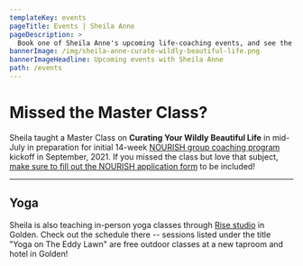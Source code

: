 ```yaml
---
templateKey: events
pageTitle: Events | Sheila Anne
pageDescription: >
  Book one of Sheila Anne's upcoming life-coaching events, and see the schedule for future programs being offered. Don't miss out!
bannerImage: /img/sheila-anne-curate-wildly-beautiful-life.png
bannerImageHeadline: Upcoming events with Sheila Anne
path: /events
---
```


# Missed the Master Class?

Sheila taught a Master Class on **Curating Your Wildly Beautiful Life** in mid-July in preparation for initial 14-week [NOURISH group coaching program](/nourish/) kickoff in September, 2021. If you missed the class but love that subject, [make sure to fill out the NOURISH application form](/nourish-form/) to be included!

---

## Yoga

Sheila is also teaching in-person yoga classes through [Rise studio](https://www.risegolden.com/) in Golden. Check out the schedule there -- sessions listed under the title "Yoga on The Eddy Lawn" are free outdoor classes at a new taproom and hotel in Golden!
